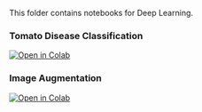This folder contains notebooks for Deep Learning.

### Tomato Disease Classification

[![Open in Colab](https://colab.research.google.com/assets/colab-badge.svg)](https://colab.research.google.com/github/manaranjanp/IIMBClasses/blob/main/deeplearning/Tomato_Multi_Classification_V1.ipynb)

### Image Augmentation

[![Open in Colab](https://colab.research.google.com/assets/colab-badge.svg)](https://colab.research.google.com/github/manaranjanp/IIMBClasses/blob/main/deeplearning/Tomato_Data_Augmentation_V1.ipynb)


